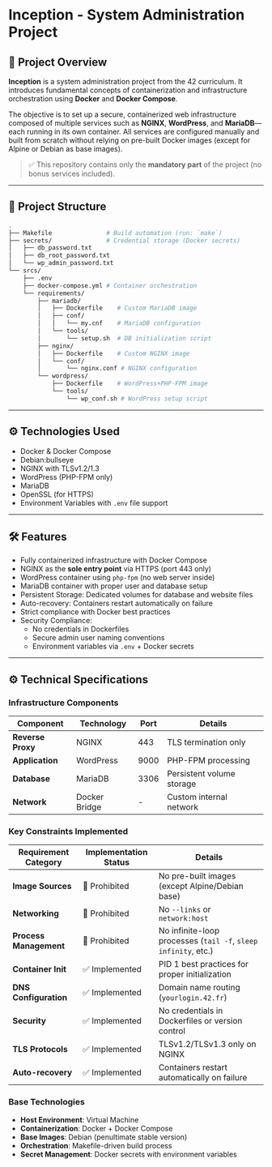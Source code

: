 # Inception - System Administration Project

## 📌 Project Overview

**Inception** is a system administration project from the 42 curriculum. It introduces fundamental concepts of containerization and infrastructure orchestration using **Docker** and **Docker Compose**.

The objective is to set up a secure, containerized web infrastructure composed of multiple services such as **NGINX**, **WordPress**, and **MariaDB**—each running in its own container. All services are configured manually and built from scratch without relying on pre-built Docker images (except for Alpine or Debian as base images).

> ✅ This repository contains only the **mandatory part** of the project (no bonus services included).

---

## 📂 Project Structure

```bash
.
├── Makefile               # Build automation (run: `make`)
├── secrets/               # Credential storage (Docker secrets)
│   ├── db_password.txt
│   ├── db_root_password.txt
│   └── wp_admin_password.txt
└── srcs/
    ├── .env
    ├── docker-compose.yml # Container orchestration
    └── requirements/
        ├── mariadb/
        │   ├── Dockerfile    # Custom MariaDB image
        │   ├── conf/
        │   │   └── my.cnf    # MariaDB configuration
        │   └── tools/
        │       └── setup.sh  # DB initialization script
        ├── nginx/
        │   ├── Dockerfile    # Custom NGINX image
        │   └── conf/
        │       └── nginx.conf # NGINX configuration
        └── wordpress/
            ├── Dockerfile    # WordPress+PHP-FPM image
            └── tools/
                └── wp_conf.sh # WordPress setup script
```
---

## ⚙️ Technologies Used

- Docker & Docker Compose
- Debian:bullseye
- NGINX with TLSv1.2/1.3
- WordPress (PHP-FPM only)
- MariaDB
- OpenSSL (for HTTPS)
- Environment Variables with `.env` file support

---

## 🛠️ Features

- Fully containerized infrastructure with Docker Compose
- NGINX as the **sole entry point** via HTTPS (port 443 only)
- WordPress container using `php-fpm` (no web server inside)
- MariaDB container with proper user and database setup
- Persistent Storage: Dedicated volumes for database and website files
- Auto-recovery: Containers restart automatically on failure
- Strict compliance with Docker best practices
- Security Compliance: 
  - No credentials in Dockerfiles
  - Secure admin user naming conventions
  - Environment variables via `.env` + Docker secrets
---
## ⚙️ Technical Specifications

### Infrastructure Components
| Component        | Technology     | Port    | Details                      |
|------------------|----------------|---------|------------------------------|
| **Reverse Proxy** | NGINX          | 443     | TLS termination only         |
| **Application**   | WordPress      | 9000    | PHP-FPM processing           |
| **Database**      | MariaDB        | 3306    | Persistent volume storage    |
| **Network**       | Docker Bridge  | -       | Custom internal network      |

### Key Constraints Implemented
| Requirement Category | Implementation Status | Details |
|----------------------|------------------------|---------|
| **Image Sources**    | 🚫 Prohibited         | No pre-built images (except Alpine/Debian base) |
| **Networking**       | 🚫 Prohibited         | No `--links` or `network:host` |
| **Process Management** | 🚫 Prohibited         | No infinite-loop processes (`tail -f`, `sleep infinity`, etc.) |
| **Container Init**   | ✅ Implemented        | PID 1 best practices for proper initialization |
| **DNS Configuration** | ✅ Implemented        | Domain name routing (`yourlogin.42.fr`) |
| **Security**         | ✅ Implemented        | No credentials in Dockerfiles or version control |
| **TLS Protocols**    | ✅ Implemented        | TLSv1.2/TLSv1.3 only on NGINX |
| **Auto-recovery**    | ✅ Implemented        | Containers restart automatically on failure |

### Base Technologies
- **Host Environment**: Virtual Machine
- **Containerization**: Docker + Docker Compose
- **Base Images**: Debian (penultimate stable version)
- **Orchestration**: Makefile-driven build process
- **Secret Management**: Docker secrets with environment variables


